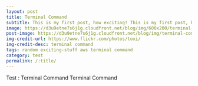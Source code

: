 ```yaml
---
layout: post
title: Terminal Command
subtitle: This is my first post, how exciting! This is my first post, how exciting!
image: https://d3u9etne7s6j1g.cloudfront.net/blog/img/600x200/terminal-command.jpg
post-image: https://d3u9etne7s6j1g.cloudfront.net/blog/img/terminal-command.jpg
img-credit-url: https://www.flickr.com/photos/toxi/
img-credit-desc: terminal command
tags: random exciting-stuff aws terminal command
category: test
permalink: /:title/
---
```


Test : Terminal Command Terminal Command
